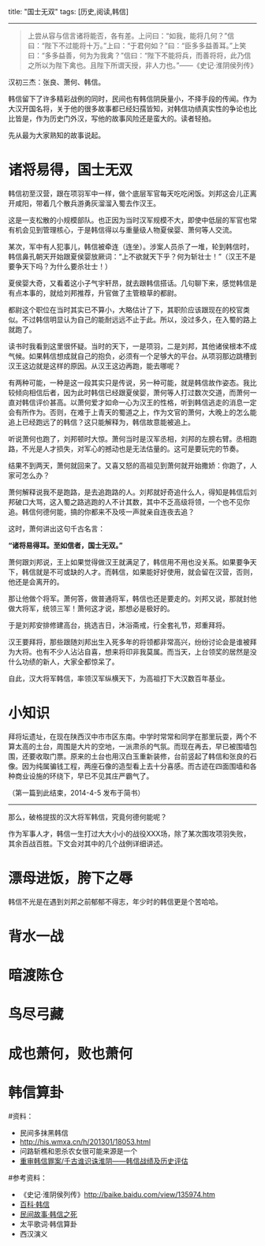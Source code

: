 title: "国士无双"
tags: [历史,阅读,韩信]

---

>上尝从容与信言诸将能否，各有差。上问曰：“如我，能将几何？”信曰：“陛下不过能将十万。”上曰：“于君何如？”曰：“臣多多益善耳。”上笑曰：“多多益善，何为为我禽？”信曰：“陛下不能将兵，而善将将，此乃信之所以为陛下禽也。且陛下所谓天授，非人力也。”——《史记·淮阴侯列传》

汉初三杰：张良、萧何、韩信。

韩信留下了许多精彩战例的同时，民间也有韩信阴戾量小，不择手段的传闻。作为大汉开国名将，关于他的很多故事都已经妇孺皆知，对韩信功绩真实性的争论也比比皆是，作为历史门外汉，写他的故事风险还是蛮大的。读者轻拍。

先从最为大家熟知的故事说起。

# 诸将易得，国士无双

韩信初至汉营，跟在项羽军中一样，做个底层军官每天吃吃闲饭。刘邦这会儿正离开咸阳，带着几个散兵游勇灰溜溜入蜀去作汉王。

这是一支松散的小规模部队。也正因为当时汉军规模不大，即使中低层的军官也常有机会见到管理核心，于是韩信得以与重量级人物夏侯婴、萧何等人交流。

某次，军中有人犯事儿，韩信被牵连（连坐）。涉案人员杀了一堆，轮到韩信时，韩信鼻孔朝天开始跟夏侯婴放厥词：“上不欲就天下乎？何为斩壮士！”（汉王不是要争天下吗？为什么要杀壮士！）

夏侯婴大奇，又看着这小子气宇轩昂，就去跟韩信搭话。几句聊下来，感觉韩信是有点本事的，就给刘邦推荐，升官做了主管粮草的都尉。

都尉这个职位在当时其实已不算小，大略估计了下，其职阶应该跟现在的校官类似。不过韩信明显认为自己的能耐远远不止于此。所以，没过多久，在入蜀的路上就跑了。

读书时我看到这里很怀疑。当时的天下，一是项羽，二是刘邦，其他诸侯根本不成气候。如果韩信想成就自己的抱负，必须有一个足够大的平台。从项羽那边跳槽到汉王这边就是这样的原因。从汉王这边再跑，能去哪呢？

有两种可能，一种是这一段其实只是传说，另一种可能，就是韩信故作姿态。我比较倾向相信后者，因为此时韩信已经跟夏侯婴，萧何等人打过数次交道，而萧何一直对韩信评价甚高。以萧何爱才如命一心为汉王的性格，听到韩信逃走的消息一定会有所作为。否则，在难于上青天的蜀道之上，作为文官的萧何，大晚上的怎么能追上已经跑远了的韩信？这只能解释为，韩信故意能被追上。

听说萧何也跑了，刘邦顿时大惊。萧何当时是汉军丞相，刘邦的左膀右臂。丞相跑路，不光是人才损失，对军心的撼动也是无法估量的。这可是要玩完的节奏。

结果不到两天，萧何就回来了。又喜又怒的高祖见到萧何就开始撒娇：你跑了，人家可怎么办？

萧何解释说我不是跑路，是去追跑路的人。刘邦就好奇追什么人，得知是韩信后刘邦破口大骂，这入蜀之路逃跑的人不计其数，其中不乏高级将领，一个也不见你追。韩信何德何能，搞的你都来不及吱一声就亲自连夜去追？

这时，萧何讲出这句千古名言：

**“诸将易得耳。至如信者，国士无双。”**

萧何跟刘邦说，王上如果觉得做汉王就满足了，韩信用不用也没关系。如果要争天下，韩信就是不可或缺的人才。而韩信，如果能好好使用，就会留在汉营，否则，他还是会离开的。

那让他做个将军。萧何答，做普通将军，韩信也还是要走的。刘邦又说，那就封他做大将军，统领三军！萧何这才说，那想必是极好的。

于是刘邦安排修建高台，挑选吉日，沐浴斋戒，行全套礼节，郑重拜将。

汉王要拜将，那些跟随刘邦出生入死多年的将领都非常高兴，纷纷讨论会是谁被拜为大将。也有不少人沾沾自喜，想来将印非我莫属。而当天，上台领奖的居然是没什么功绩的新人，大家全都惊呆了。

自此，汉大将军韩信，率领汉军纵横天下，为高祖打下大汉数百年基业。

# 小知识

拜将坛遗址，在现在陕西汉中市市区东南。中学时常常和同学在那里玩耍，两个不算太高的土台，周围是大片的空地，一派肃杀的气氛。而现在再去，早已被围墙包围，还要收取门票。原来的土台也用汉白玉重新装修，台前竖起了韩信和张良的石像。因为纯属骗钱工程，两座石像的造型看上去十分喜感。而古迹在四面围墙和各种商业设施的环绕下，早已不见其庄严霸气了。

（第一篇到此结束，2014-4-5 发布于简书）

******

那么，破格提拔的汉大将军韩信，究竟何德何能呢？

作为军事人才，韩信一生打过大大小小的战役XXX场，除了某次围攻项羽失败，其余百战百胜。下文会对其中的几个战例详细讲述。

# 漂母进饭，胯下之辱

韩信不光是在遇到刘邦之前郁郁不得志，年少时的韩信更是个苦哈哈。

# 背水一战

# 暗渡陈仓

# 鸟尽弓藏

# 成也萧何，败也萧何

# 韩信算卦

#资料：
- 民间多抹黑韩信
- http://his.wmxa.cn/h/201301/18053.html
- 问路斩樵和恩杀农女很可能来源是一个
- [重审韩信罪案/千古谁识诛淮阴——韩信战绩及历史评估](http://www.ruiwen.com/news/59585.htm)

#参考资料：

- 《史记·淮阴侯列传》http://baike.baidu.com/view/135974.htm
- [百科·韩信 ](http://zh.wikipedia.org/wiki/%E9%9F%A9%E4%BF%A1)
- [民间故事·韩信之死](http://www.sjzlq.gov.cn/article/20110517/745419885-2011-05511.html )
- 太平歌词·韩信算卦
- 西汉演义

